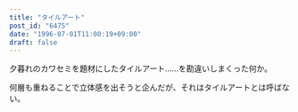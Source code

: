 ```yaml
---
title: "タイルアート"
post_id: "6475"
date: "1996-07-01T11:00:19+09:00"
draft: false
---
```



夕暮れのカワセミを題材にしたタイルアート……を勘違いしまくった何か。

何層も重ねることで立体感を出そうと企んだが、それはタイルアートとは呼ばない。
